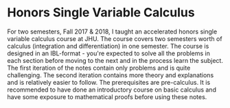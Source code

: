 # Honors Single Variable Calculus

For two semesters, Fall 2017 \& 2018, I taught an accelerated honors single variable calculus course at JHU.
The course covers two semesters worth of calculus (integration and differentiation) in one semester.
The course is designed in an IBL-format - you're expected to solve all the problems in each section before moving to the next and in the process learn the subject.
The first iteration of the notes contain only problems and is quite challenging.
The second iteration contains more theory and explanations and is relatively easier to follow.
The prerequisites are pre-calculus.
It is recommended to have done an introductory course on basic calculus and have some exposure to mathematical proofs before using these notes.
